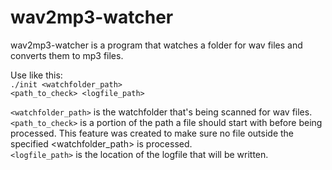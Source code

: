 # wav2mp3-watcher
wav2mp3-watcher is a program that watches a folder for wav files and converts them to mp3 files.

Use like this:</br>
<code>./init <watchfolder_path> <path_to_check> <logfile_path></code>

<code><watchfolder_path></code> is the watchfolder that's being scanned for wav files.</br>
<code><path_to_check></code> is a portion of the path a file should start with before being processed. This feature was created to make sure no file outside the specified <watchfolder_path> is processed.</br>
<code><logfile_path></code> is the location of the logfile that will be written.